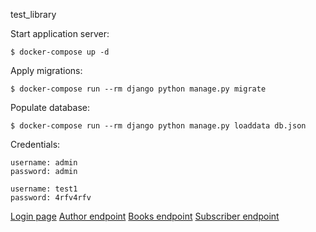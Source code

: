 test_library

Start application server:

    $ docker-compose up -d

Apply migrations:

    $ docker-compose run --rm django python manage.py migrate

Populate database:
     
    $ docker-compose run --rm django python manage.py loaddata db.json

Credentials:

    username: admin
    password: admin
    
    username: test1
    password: 4rfv4rfv

[Login page](http://localhost:8000/accounts/login/)
[Author endpoint](http://localhost:8000/api/authors/)
[Books endpoint](http://localhost:8000/api/books/)
[Subscriber endpoint](http://localhost:8000/api/subscribers/)
